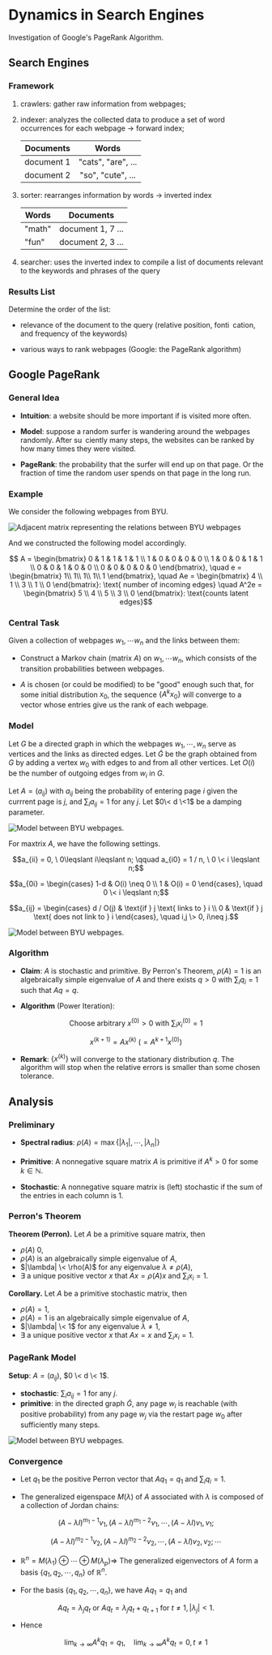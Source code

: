 # Dynamics in Search Engines

Investigation of Google's PageRank Algorithm.


## Search Engines

### Framework

1. crawlers: 
gather raw information from webpages;

2. indexer: 
analyzes the collected data to produce a set of word occurrences for each webpage $\rightarrow$ forward index;

    | Documents     | Words              | 
    | ------------- |:------------------:| 
    | document 1    | "cats", "are", ... | 
    | document 2    | "so", "cute", ...  | 


3. sorter: 
rearranges information by words $\rightarrow$ inverted index

    | Words      | Documents          | 
    | ---------- |:------------------:| 
    | "math"     | document 1, 7 ...  | 
    | "fun"      | document 2, 3 ...  | 

4. searcher: uses the inverted index to compile a list of documents
relevant to the keywords and phrases of the query


### Results List

Determine the order of the list:
 - relevance of the document to the query 
 (relative position, fonti cation, and frequency of the keywords)

- various ways to rank webpages
(Google: the PageRank algorithm)



## Google PageRank

### General Idea

- **Intuition**: a website should be more important if is visited more
often.

- **Model**: suppose a random surfer is wandering around the webpages
randomly. After su ciently many steps, the websites can be ranked
by how many times they were visited.

- **PageRank**: the probability that the surfer will end up on that page.
Or the fraction of time the random user spends on that page in the
long run.



### Example

We consider the following webpages from BYU.

<picture>
  <source media="(prefers-color-scheme: dark)" srcset="./figures/byu.png" width="600">
  <img alt="Adjacent matrix representing the relations between BYU webpages" src="./figures/byu.png">
</picture>

And we constructed the following model accordingly. 

```math
    A = \begin{bmatrix}
    0 & 1 & 1 & 1 & 1 \\
    1 & 0 & 0 & 0 & 0 \\
    1 & 0 & 0 & 1 & 1 \\
    0 & 0 & 1 & 0 & 0 \\
    0 & 0 & 0 & 0 & 0
    \end{bmatrix}, 
    \quad e = \begin{bmatrix}
    1\\
    1\\
    1\\
    1\\
    1
    \end{bmatrix},
    \quad Ae = \begin{bmatrix}
    4 \\
    1 \\
    3 \\
    1 \\
    0
    \end{bmatrix}: \text{ number of incoming edges}
    \quad
    A^2e = \begin{bmatrix}
    5 \\
    4 \\
    5 \\
    3 \\
    0
    \end{bmatrix}: \text{counts latent edges}
```


### Central Task

Given a collection of webpages $w_1,\cdots w_n$ and the links between them:

- Construct a Markov chain (matrix $A$) on $w_1,\cdots w_n$, which consists of the transition probabilities between webpages.
       
- $A$ is chosen (or could be modified) to be "good" enough such that, for some initial distribution $x_0$, the sequence $\{A^kx_0\}$ will converge to a vector whose entries give us the rank of each webpage.



### Model

Let $G$ be a directed graph in which the webpages $w_1,\cdots, w_n$ serve as vertices and the links as directed edges. Let $\tilde{G}$ be the graph obtained from $G$ by adding a vertex $w_0$ with edges to and from all other vertices. Let $O(i)$ be the number of outgoing edges from $w_i$ in $G$.

    
Let $A = (a_{ij})$ with $a_{ij}$ being the probability of entering page $i$ given the currrent page is $j$, and $\sum_i a_{ij} = 1$ for any $j$. Let $0\< d \<1$ be a damping parameter.

<picture>
  <source media="(prefers-color-scheme: dark)" srcset="./figures/A_clean.png" width="600">
  <img alt="Model between BYU webpages." src="./figures/A_clean.png">
</picture>


For maxtrix $A$, we have the following settings.

$$a_{ii} = 0, \ 0\leqslant i\leqslant n; \qquad a_{i0} = 1 / n, \ 0 \< i \leqslant n;$$

$$a_{0i} = \begin{cases}
    1-d & O(i) \neq 0 \\
    1 & O(i) = 0
    \end{cases}, \quad
    0 \< i \leqslant n;$$

$$a_{ij} = \begin{cases}
    d / O(j) & \text{if } j \text{ links to } i \\
    0 & \text{if } j \text{ does not link to } i
    \end{cases}, \quad i,j \> 0, i\neq j.$$


<picture>
  <source media="(prefers-color-scheme: dark)" srcset="./figures/A.png" width="600">
  <img alt="Model between BYU webpages." src="./figures/A.png">
</picture>



### Algorithm


- **Claim**: $A$ is stochastic and primitive. By Perron's Theorem, $\rho(A) = 1$ is an algebraically simple eigenvalue of $A$ and there exists $q>0$ with $\sum_i q_i = 1$ such that $Aq = q$.


- **Algorithm** (Power Iteration): 

$$\text{Choose arbitrary }  x^{(0)} > 0 \text{ with } \sum_i x_i^{(0)} = 1$$

$$x^{(k+1)} = Ax^{(k)} \ (= A^{k+1} x^{(0)})$$


- **Remark**: $\{x^{(k)}\}$ will converge to the stationary distribution $q$. The algorithm will stop when the relative errors is smaller than some chosen tolerance. 



## Analysis

### Preliminary

- **Spectral radius**: $\rho(A) = \max\{|\lambda_1|, \cdots, |\lambda_n|\}$
        
- **Primitive**: A nonnegative square matrix $A$ is primitive if $A^k > 0$ for some $k \in \mathbb{N}$.

        
- **Stochastic**: A nonnegative square matrix is (left) stochastic if the sum of the entries in each column is 1.


### Perron's Theorem

**Theorem (Perron).** Let $A$ be a primitive square matrix, then

- $\rho(A) \> 0$,
- $\rho(A)$ is an algebraically simple eigenvalue of $A$,
- $|\lambda| \< \rho(A)$ for any eigenvalue $\lambda \neq \rho(A)$,
- $\exists$ a unique positive vector $x$ that $Ax = \rho(A)x$ and $\sum_i x_i = 1$.


**Corollary.** Let $A$ be a primitive stochastic matrix, then

- $\rho(A) = 1$,
- $\rho(A) = 1$ is an algebraically simple eigenvalue of $A$,
- $|\lambda| \< 1$ for any eigenvalue $\lambda \neq 1$,
- $\exists$ a unique positive vector $x$ that $Ax = x$ and $\sum_i x_i = 1$.


### PageRank Model

**Setup**: $A = (a_{ij})$, $0 \< d \< 1$.

- **stochastic**: $\sum_i a_{ij} = 1$ for any $j$.
- **primitive**: in the directed graph $\tilde{G}$, any page $w_i$ is reachable (with positive probability) from any page $w_j$ via the restart page $w_0$ after sufficiently many steps.


<picture>
  <source media="(prefers-color-scheme: dark)" srcset="./figures/A.png" width="600">
  <img alt="Model between BYU webpages." src="./figures/A.png">
</picture>


### Convergence

- Let $q_1$ be the positive Perron vector that $Aq_1 = q_1$ and $\sum_i q_i = 1$.
        
- The generalized eigenspace $M(\lambda)$ of $A$ associated with $\lambda$ is composed of a collection of Jordan chains: 

$$(A-\lambda I)^{m_1-1}v_1, (A-\lambda I)^{m_1-2}v_1, \cdots, (A-\lambda I)v_1, v_1;$$

$$(A-\lambda I)^{m_2-1}v_2, (A-\lambda I)^{m_2-2}v_2, \cdots, (A-\lambda I)v_2, v_2; \cdots$$
        
- $\mathbb{R}^n = M(\lambda_1) \oplus \cdots \oplus M(\lambda_p) \Rightarrow$ The generalized eigenvectors of $A$ form a basis $\{q_1,q_2,\cdots, q_n\}$ of $\mathbb{R}^n.$


- For the basis $\{q_1,q_2,\cdots, q_n\}$, we have $Aq_1 = q_1$ and

$$Aq_t = \lambda_j q_t \text{ or } Aq_t = \lambda_j q_t + q_{t+1} \text{ for } t\neq 1, |\lambda_j|<1.$$
       
- Hence 

$$\lim_{k\rightarrow\infty}A^kq_1 = q_1, \quad \lim_{k\rightarrow\infty} A^k q_t = 0, t\neq 1$$









